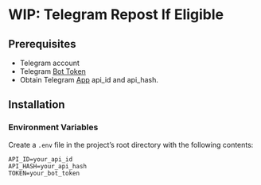 # WIP: Telegram Repost If Eligible

## Prerequisites

- Telegram account
- Telegram [Bot Token](https://core.telegram.org/bots/tutorial#obtain-your-bot-token)
- Obtain Telegram [App](https://my.telegram.org/apps) api_id and api_hash.

## Installation

### Environment Variables

Create a `.env` file in the project’s root directory with the following contents:

```dotenv
API_ID=your_api_id
API_HASH=your_api_hash
TOKEN=your_bot_token
```
